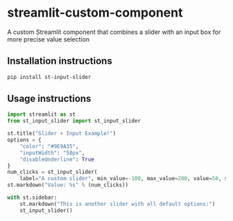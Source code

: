 # streamlit-custom-component
A custom Streamlit component that combines a slider with an input box for more precise value selection

## Installation instructions

```sh
pip install st-input-slider
```

## Usage instructions

```python
import streamlit as st
from st_input_slider import st_input_slider

st.title("Slider + Input Example!")
options = {
    "color": "#9E9A35",
    "inputWidth": "58px",
    "disableUnderline": True
}
num_clicks = st_input_slider(
    label="A custom slider", min_value=-100, max_value=200, value=50, step=0.1, options=options)
st.markdown("Value: %s" % (num_clicks))

with st.sidebar:
    st.markdown("This is another slider with all default options:")
    st_input_slider()

```